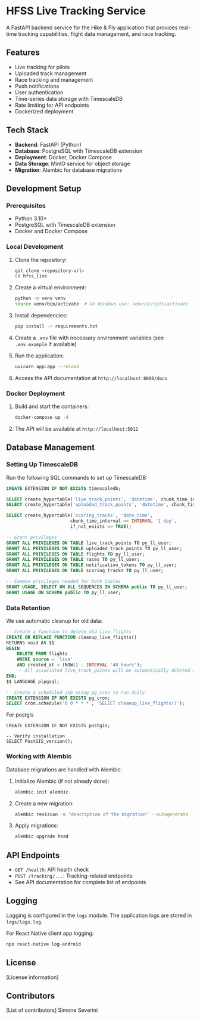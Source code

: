 # HFSS Live Tracking Service

A FastAPI backend service for the Hike & Fly application that provides real-time tracking capabilities, flight data management, and race tracking.

## Features

- Live tracking for pilots
- Uploaded track management
- Race tracking and management
- Push notifications
- User authentication
- Time-series data storage with TimescaleDB
- Rate limiting for API endpoints
- Dockerized deployment

## Tech Stack

- **Backend**: FastAPI (Python)
- **Database**: PostgreSQL with TimescaleDB extension
- **Deployment**: Docker, Docker Compose
- **Data Storage**: MinIO service for object storage
- **Migration**: Alembic for database migrations

## Development Setup

### Prerequisites

- Python 3.10+
- PostgreSQL with TimescaleDB extension
- Docker and Docker Compose

### Local Development

1. Clone the repository:

   ```bash
   git clone <repository-url>
   cd hfss_live
   ```

2. Create a virtual environment:

   ```bash
   python -m venv venv
   source venv/bin/activate  # On Windows use: venv\Scripts\activate
   ```

3. Install dependencies:

   ```bash
   pip install -r requirements.txt
   ```

4. Create a `.env` file with necessary environment variables (see `.env.example` if available)

5. Run the application:

   ```bash
   uvicorn app:app --reload
   ```

6. Access the API documentation at `http://localhost:8000/docs`

### Docker Deployment

1. Build and start the containers:

   ```bash
   docker-compose up -d
   ```

2. The API will be available at `http://localhost:5012`

## Database Management

### Setting Up TimescaleDB

Run the following SQL commands to set up TimescaleDB:

```sql
CREATE EXTENSION IF NOT EXISTS timescaledb;

SELECT create_hypertable('live_track_points', 'datetime', chunk_time_interval => INTERVAL '1 day');
SELECT create_hypertable('uploaded_track_points', 'datetime', chunk_time_interval => INTERVAL '1 day');

SELECT create_hypertable('scoring_tracks', 'date_time', 
                        chunk_time_interval => INTERVAL '1 day',
                        if_not_exists => TRUE);

-- Grant privileges
GRANT ALL PRIVILEGES ON TABLE live_track_points TO py_ll_user;
GRANT ALL PRIVILEGES ON TABLE uploaded_track_points TO py_ll_user;
GRANT ALL PRIVILEGES ON TABLE flights TO py_ll_user;
GRANT ALL PRIVILEGES ON TABLE races TO py_ll_user;
GRANT ALL PRIVILEGES ON TABLE notification_tokens TO py_ll_user;
GRANT ALL PRIVILEGES ON TABLE scoring_tracks TO py_ll_user;

-- Common privileges needed for both tables
GRANT USAGE, SELECT ON ALL SEQUENCES IN SCHEMA public TO py_ll_user;
GRANT USAGE ON SCHEMA public TO py_ll_user;
```

### Data Retention

We use automatic cleanup for old data:

```sql
-- Create a function to delete old live flights
CREATE OR REPLACE FUNCTION cleanup_live_flights()
RETURNS void AS $$
BEGIN
    DELETE FROM flights
    WHERE source = 'live'
    AND created_at < (NOW() - INTERVAL '48 hours');
    -- All associated live_track_points will be automatically deleted due to CASCADE
END;
$$ LANGUAGE plpgsql;

-- Create a scheduled job using pg_cron to run daily
CREATE EXTENSION IF NOT EXISTS pg_cron;
SELECT cron.schedule('0 0 * * *', 'SELECT cleanup_live_flights()');
```

For postgis
``` -- Connect to your TimescaleDB database first
CREATE EXTENSION IF NOT EXISTS postgis;

-- Verify installation
SELECT PostGIS_version();
```

### Working with Alembic

Database migrations are handled with Alembic:

1. Initialize Alembic (if not already done):

   ```bash
   alembic init alembic
   ```

2. Create a new migration:

   ```bash
   alembic revision -m "description of the migration" --autogenerate
   ```

3. Apply migrations:
   ```bash
   alembic upgrade head
   ```

## API Endpoints

- `GET /health`: API health check
- `POST /tracking/...`: Tracking-related endpoints
- See API documentation for complete list of endpoints

## Logging

Logging is configured in the `logs` module. The application logs are stored in `logs/logs.log`.

For React Native client app logging:

```bash
npx react-native log-android
```

## License

[License information]

## Contributors

[List of contributors]
Simone Severini
